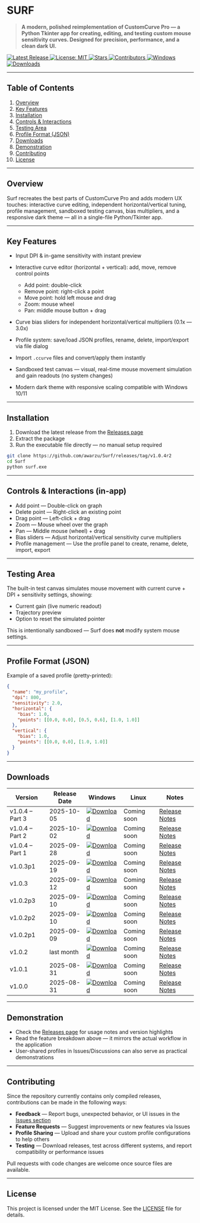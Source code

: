 # SURF

> **A modern, polished reimplementation of CustomCurve Pro — a Python Tkinter app for creating, editing, and testing custom mouse sensitivity curves. Designed for precision, performance, and a clean dark UI.**

<p>
  <a href="https://github.com/awarzu/Surf/releases">
    <img src="https://img.shields.io/github/v/release/awarzu/Surf?label=latest&color=2ea44f&style=flat-square" alt="Latest Release">
  </a>
  <a href="LICENSE">
    <img src="https://img.shields.io/badge/license-MIT-yellow?style=flat-square&logo=opensourceinitiative&logoColor=white" alt="License: MIT">
  </a>
  <a href="https://github.com/awarzu/Surf/stargazers">
    <img src="https://img.shields.io/github/stars/awarzu/Surf?style=flat-square&label=stars&logo=github&logoColor=white" alt="Stars">
  </a>
  <a href="https://github.com/awarzu/Surf/graphs/contributors">
    <img src="https://img.shields.io/github/contributors/awarzu/Surf?style=flat-square" alt="Contributors">
  </a>
  <a href="https://github.com/awarzu/Surf">
    <img src="https://img.shields.io/badge/platform-Windows-0078D6?style=flat-square&logo=windows&logoColor=white" alt="Windows">
  </a>
  <a href="https://github.com/awarzu/Surf/releases">
    <img src="https://img.shields.io/github/downloads/awarzu/Surf/total?style=flat-square" alt="Downloads">
  </a>
</p>

---

## Table of Contents

1. [Overview](#overview)
2. [Key Features](#key-features)
3. [Installation](#installation)
4. [Controls & Interactions](#controls--interactions-in-app)
5. [Testing Area](#testing-area)
6. [Profile Format (JSON)](#profile-format-json)
7. [Downloads](#downloads)
8. [Demonstration](#demonstration)
9. [Contributing](#contributing)
10. [License](#license)

---

## Overview

Surf recreates the best parts of CustomCurve Pro and adds modern UX touches: interactive curve editing, independent horizontal/vertical tuning, profile management, sandboxed testing canvas, bias multipliers, and a responsive dark theme — all in a single-file Python/Tkinter app.

---

## Key Features

* Input DPI & in-game sensitivity with instant preview
* Interactive curve editor (horizontal + vertical): add, move, remove control points

  * Add point: double-click
  * Remove point: right-click a point
  * Move point: hold left mouse and drag
  * Zoom: mouse wheel
  * Pan: middle mouse button + drag
* Curve bias sliders for independent horizontal/vertical multipliers (0.1x — 3.0x)
* Profile system: save/load JSON profiles, rename, delete, import/export via file dialog
* Import `.ccurve` files and convert/apply them instantly
* Sandboxed test canvas — visual, real-time mouse movement simulation and gain readouts (no system changes)
* Modern dark theme with responsive scaling compatible with Windows 10/11

---

## Installation

1. Download the latest release from the [Releases page](https://github.com/awarzu/Surf/releases)
2. Extract the package
3. Run the executable file directly — no manual setup required

```bash
git clone https://github.com/awarzu/Surf/releases/tag/v1.0.4r2
cd Surf
python surf.exe
```

---

## Controls & Interactions (in-app)

* Add point — Double-click on graph
* Delete point — Right-click an existing point
* Drag point — Left-click + drag
* Zoom — Mouse wheel over the graph
* Pan — Middle mouse (wheel) + drag
* Bias sliders — Adjust horizontal/vertical sensitivity curve multipliers
* Profile management — Use the profile panel to create, rename, delete, import, export

---

## Testing Area

The built-in test canvas simulates mouse movement with current curve + DPI + sensitivity settings, showing:

* Current gain (live numeric readout)
* Trajectory preview
* Option to reset the simulated pointer

This is intentionally sandboxed — Surf does **not** modify system mouse settings.

---

## Profile Format (JSON)

Example of a saved profile (pretty-printed):

```json
{
  "name": "my_profile",
  "dpi": 800,
  "sensitivity": 2.0,
  "horizontal": {
    "bias": 1.0,
    "points": [[0.0, 0.0], [0.5, 0.6], [1.0, 1.0]]
  },
  "vertical": {
    "bias": 1.0,
    "points": [[0.0, 0.0], [1.0, 1.0]]
  }
}
```

---

## Downloads

| Version         | Release Date | Windows                                                                                                                                                    | Linux       | Notes                                                                     |
| --------------- | ------------ | ---------------------------------------------------------------------------------------------------------------------------------------------------------- | ----------- | ------------------------------------------------------------------------- |
| v1.0.4 – Part 3 | 2025-10-05   | [![Download](https://img.shields.io/badge/Download-Surf.exe-blue?style=for-the-badge)](https://github.com/awarzu/Surf/releases/download/v1.0.4r2/Surf.exe) | Coming soon | [Release Notes](https://github.com/awarzu/Surf/releases/tag/v1.0.4r2)     |
| v1.0.4 – Part 2 | 2025-10-02   | [![Download](https://img.shields.io/badge/Download-Surf.exe-blue?style=for-the-badge)](https://github.com/awarzu/Surf/releases/download/v1.0.4r1/Surf.exe) | Coming soon | [Release Notes](https://github.com/awarzu/Surf/releases/tag/v1.0.4r1)     |
| v1.0.4 – Part 1 | 2025-09-28   | [![Download](https://img.shields.io/badge/Download-Surf.exe-blue?style=for-the-badge)](https://github.com/awarzu/Surf/releases/download/v1.0.4/Surf.exe)   | Coming soon | [Release Notes](https://github.com/awarzu/Surf/releases/tag/v1.0.4-part1) |
| v1.0.3p1        | 2025-09-19   | [![Download](https://img.shields.io/badge/Download-Surf.exe-blue?style=for-the-badge)](https://github.com/awarzu/Surf/releases/download/v1.0.3p1/Surf.exe) | Coming soon | [Release Notes](https://github.com/awarzu/Surf/releases/tag/v1.0.3p1)     |
| v1.0.3          | 2025-09-12   | [![Download](https://img.shields.io/badge/Download-Surf.exe-blue?style=for-the-badge)](https://github.com/awarzu/Surf/releases/download/v1.0.3/Surf.exe)   | Coming soon | [Release Notes](https://github.com/awarzu/Surf/releases/tag/v1.0.3)       |
| v1.0.2p3        | 2025-09-10   | [![Download](https://img.shields.io/badge/Download-Surf.exe-blue?style=for-the-badge)](https://github.com/awarzu/Surf/releases/download/v1.0.2p3/Surf.exe) | Coming soon | [Release Notes](https://github.com/awarzu/Surf/releases/tag/v1.0.2p3)     |
| v1.0.2p2        | 2025-09-10   | [![Download](https://img.shields.io/badge/Download-Surf.exe-blue?style=for-the-badge)](https://github.com/awarzu/Surf/releases/download/v1.0.2p2/Surf.exe) | Coming soon | [Release Notes](https://github.com/awarzu/Surf/releases/tag/v1.0.2p2)     |
| v1.0.2p1        | 2025-09-09   | [![Download](https://img.shields.io/badge/Download-Surf.exe-blue?style=for-the-badge)](https://github.com/awarzu/Surf/releases/download/v1.0.2p1/Surf.exe) | Coming soon | [Release Notes](https://github.com/awarzu/Surf/releases/tag/v1.0.2p1)     |
| v1.0.2          | last month   | [![Download](https://img.shields.io/badge/Download-Surf.exe-blue?style=for-the-badge)](https://github.com/awarzu/Surf/releases/download/v1.0.2/Surf.exe)   | Coming soon | [Release Notes](https://github.com/awarzu/Surf/releases/tag/v1.0.2)       |
| v1.0.1          | 2025-08-31   | [![Download](https://img.shields.io/badge/Download-Surf.exe-blue?style=for-the-badge)](https://github.com/awarzu/Surf/releases/download/v1.0.1/Surf.exe)   | Coming soon | [Release Notes](https://github.com/awarzu/Surf/releases/tag/v1.0.1)       |
| v1.0.0          | 2025-08-31   | [![Download](https://img.shields.io/badge/Download-Surf.exe-blue?style=for-the-badge)](https://github.com/awarzu/Surf/releases/download/v1.0.0/Surf.exe)   | Coming soon | [Release Notes](https://github.com/awarzu/Surf/releases/tag/v1.0.0)       |

---

## Demonstration

* Check the [Releases page](https://github.com/awarzu/Surf/releases) for usage notes and version highlights
* Read the feature breakdown above — it mirrors the actual workflow in the application
* User-shared profiles in Issues/Discussions can also serve as practical demonstrations

---

## Contributing

Since the repository currently contains only compiled releases, contributions can be made in the following ways:

* **Feedback** — Report bugs, unexpected behavior, or UI issues in the [Issues section](https://github.com/awarzu/Surf/issues)
* **Feature Requests** — Suggest improvements or new features via Issues
* **Profile Sharing** — Upload and share your custom profile configurations to help others
* **Testing** — Download releases, test across different systems, and report compatibility or performance issues

Pull requests with code changes are welcome once source files are available.

---

## License

This project is licensed under the MIT License. See the [LICENSE](LICENSE) file for details.

